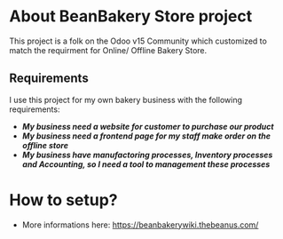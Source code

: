 # About BeanBakery Store project

This project is a folk on the Odoo v15 Community which customized to match the requirment for Online/ Offline Bakery Store.

## Requirements
I use this project for my own bakery business with the following requirements:
- ***My business need a website for customer to purchase our product***
- ***My business need a frontend page for my staff make order on the offline store***
- ***My business have manufactoring processes, Inventory processes and Accounting, so I need a tool to management these processes***


# How to setup?
- More informations here: https://beanbakerywiki.thebeanus.com/
